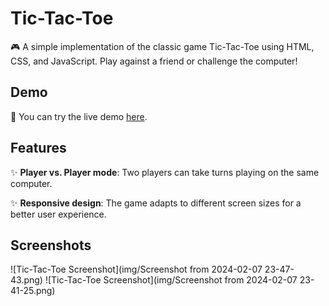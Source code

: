 # Tic-Tac-Toe

🎮 A simple implementation of the classic game Tic-Tac-Toe using HTML, CSS, and JavaScript. Play against a friend or challenge the computer!

## Demo

🔗 You can try the live demo [here]( https://bakerboonsa11.github.io/-Tic-Tac-Toe/).

## Features

✨ **Player vs. Player mode**: Two players can take turns playing on the same computer.

✨ **Responsive design**: The game adapts to different screen sizes for a better user experience.

## Screenshots

![Tic-Tac-Toe Screenshot](img/Screenshot from 2024-02-07 23-47-43.png)
![Tic-Tac-Toe Screenshot](img/Screenshot from 2024-02-07 23-41-25.png)


